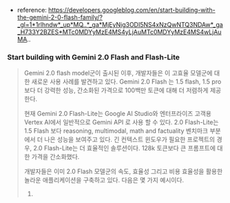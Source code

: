 - reference: https://developers.googleblog.com/en/start-building-with-the-gemini-2-0-flash-family/?_gl=1*1rlhndw*_up*MQ..*_ga*MjEyNjg3ODI5NS4xNzQwNTQ3NDAw*_ga_H733Y2BZES*MTc0MDYyMzE4MS4yLjAuMTc0MDYyMzE4MS4wLjAuMA..

### Start building with Gemini 2.0 Flash and Flash-Lite


> Gemini 2.0 flash model군이 출시된 이후, 개발자들은 이 고효율 모델군에 대한 새로운 사용 사례를 발견하고 있다. Gemini 2.0 Flash 는 1.5 flash, 1.5 pro 보다 더 강력한 성능, 간소화된 가격으로 100백만 토큰에 대해 더 저렴하게 제공한다.
> 
> 현재 Gemini 2.0 Flash-Lite는 Google AI Studio와 엔터프라이즈 고객용 Vertex AI에서 일반적으로 Gemini API 로 사용 할 수 있다. 2.0 Flash-Lite는 1.5 Flash 보다 reasoning, multimodal, math and factuality 벤치마크 부분에서 더 나은 성능을 보여주고 있다. 긴 컨텍스트 윈도우가 필요한 프로젝트의 경우, 2.0 Flash-Lite는 더 효율적인 솔루션이다. 128k 토큰보다 큰 프롬프트에 대한 가격을 간소화했다.
> 
> 개발자들은 이미 2.0 Flash 모델군의 속도, 효율성 그리고 비용 효율성을 활용한 놀라운 애플리케이션을 구축하고 있다. 다음은 몇 가지 예시이다.
> 
> 1. 
